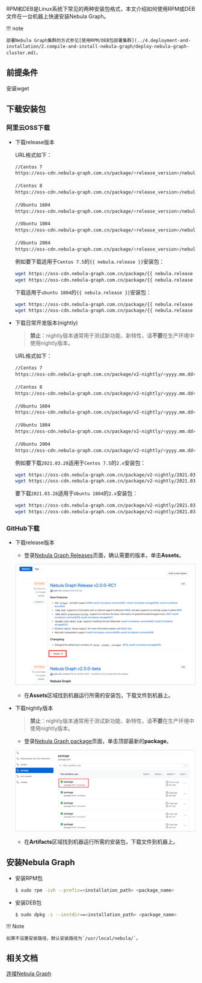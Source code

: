 RPM和DEB是Linux系统下常见的两种安装包格式，本文介绍如何使用RPM或DEB文件在一台机器上快速安装Nebula Graph。

!!! note

    部署Nebula Graph集群的方式参见[使用RPM/DEB包部署集群](../4.deployment-and-installation/2.compile-and-install-nebula-graph/deploy-nebula-graph-cluster.md)。

## 前提条件

安装wget

## 下载安装包

### 阿里云OSS下载

- 下载release版本

    URL格式如下：

    ```bash
    //Centos 7
    https://oss-cdn.nebula-graph.com.cn/package/<release_version>/nebula-graph-<release_version>.el7.x86_64.rpm

    //Centos 8
    https://oss-cdn.nebula-graph.com.cn/package/<release_version>/nebula-graph-<release_version>.el8.x86_64.rpm

    //Ubuntu 1604
    https://oss-cdn.nebula-graph.com.cn/package/<release_version>/nebula-graph-<release_version>.ubuntu1604.amd64.deb

    //Ubuntu 1804
    https://oss-cdn.nebula-graph.com.cn/package/<release_version>/nebula-graph-<release_version>.ubuntu1804.amd64.deb

    //Ubuntu 2004
    https://oss-cdn.nebula-graph.com.cn/package/<release_version>/nebula-graph-<release_version>.ubuntu2004.amd64.deb
    ```

    例如要下载适用于`Centos 7.5`的`{{ nebula.release }}`安装包：

    ```bash
    wget https://oss-cdn.nebula-graph.com.cn/package/{{ nebula.release }}/nebula-graph-{{ nebula.release }}.el7.x86_64.rpm
    wget https://oss-cdn.nebula-graph.com.cn/package/{{ nebula.release }}/nebula-graph-{{ nebula.release }}.el7.x86_64.rpm.sha256sum.txt
    ```

    下载适用于`ubuntu 1804`的`{{ nebula.release }}`安装包：
    ```bash
    wget https://oss-cdn.nebula-graph.com.cn/package/{{ nebula.release }}/nebula-graph-{{ nebula.release }}.ubuntu1804.amd64.deb
    wget https://oss-cdn.nebula-graph.com.cn/package/{{ nebula.release }}/nebula-graph-{{ nebula.release }}.ubuntu1804.amd64.deb.sha256sum.txt
    ```

- 下载日常开发版本(nightly)

    >**禁止**：nightly版本通常用于测试新功能、新特性，请**不要**在生产环境中使用nightly版本。

    URL格式如下：

    ```bash
    //Centos 7
    https://oss-cdn.nebula-graph.com.cn/package/v2-nightly/<yyyy.mm.dd>/nebula-graph-<yyyy.mm.dd>-nightly.el7.x86_64.rpm

    //Centos 8
    https://oss-cdn.nebula-graph.com.cn/package/v2-nightly/<yyyy.mm.dd>/nebula-graph-<yyyy.mm.dd>-nightly.el8.x86_64.rpm

    //Ubuntu 1604
    https://oss-cdn.nebula-graph.com.cn/package/v2-nightly/<yyyy.mm.dd>/nebula-graph-<yyyy.mm.dd>-nightly.ubuntu1604.amd64.deb

    //Ubuntu 1804
    https://oss-cdn.nebula-graph.com.cn/package/v2-nightly/<yyyy.mm.dd>/nebula-graph-<yyyy.mm.dd>-nightly.ubuntu1804.amd64.deb

    //Ubuntu 2004
    https://oss-cdn.nebula-graph.com.cn/package/v2-nightly/<yyyy.mm.dd>/nebula-graph-<yyyy.mm.dd>-nightly.ubuntu1804.amd64.deb
    ```

    例如要下载`2021.03.28`适用于`Centos 7.5`的`2.x`安装包：

    ```bash
    wget https://oss-cdn.nebula-graph.com.cn/package/v2-nightly/2021.03.28/nebula-graph-2021.03.28-nightly.el7.x86_64.rpm
    wget https://oss-cdn.nebula-graph.com.cn/package/v2-nightly/2021.03.28/nebula-graph-2021.03.28-nightly.el7.x86_64.rpm.sha256sum.txt
    ```

    要下载`2021.03.28`适用于`Ubuntu 1804`的`2.x`安装包：
    ```bash
    wget https://oss-cdn.nebula-graph.com.cn/package/v2-nightly/2021.03.28/nebula-graph-2021.03.28-nightly.ubuntu1804.amd64.deb
    wget https://oss-cdn.nebula-graph.com.cn/package/v2-nightly/2021.03.28/nebula-graph-2021.03.28-nightly.ubuntu1804.amd64.deb.sha256sum.txt
    ```

### GitHub下载

- 下载release版本

   + 登录[Nebula Graph Releases](https://github.com/vesoft-inc/nebula-graph/releases)页面，确认需要的版本，单击**Assets**。

   ![Select a Nebula Graph release version](https://github.com/vesoft-inc/nebula-docs/raw/master/docs-2.0/figs/4.deployment-and-installation/2.complie-and-install-nebula-graph/2.install-nebula-graph-by-rpm-or-deb/releases-page.png?raw=true)

   + 在**Assets**区域找到机器运行所需的安装包，下载文件到机器上。

- 下载nightly版本

    >**禁止**：nightly版本通常用于测试新功能、新特性，请**不要**在生产环境中使用nightly版本。

   + 登录[Nebula Graph package](https://github.com/vesoft-inc/nebula/actions/workflows/package.yaml)页面，单击顶部最新的**package**。

   ![Select a Nebula Graph nightly version](https://github.com/vesoft-inc/nebula-docs/raw/master/docs-2.0/figs/4.deployment-and-installation/2.complie-and-install-nebula-graph/2.install-nebula-graph-by-rpm-or-deb/nightly-page.png?raw=true)

   + 在**Artifacts**区域找到机器运行所需的安装包，下载文件到机器上。

## 安装Nebula Graph

- 安装RPM包

    ```bash
    $ sudo rpm -ivh --prefix=<installation_path> <package_name>
    ```

- 安装DEB包

    ```bash
    $ sudo dpkg -i --instdir==<installation_path> <package_name>
    ```

!!! Note

    如果不设置安装路径，默认安装路径为`/usr/local/nebula/`。

## 相关文档

[连接Nebula Graph](../2.quick-start/3.connect-to-nebula-graph.md)

